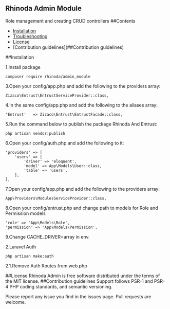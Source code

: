 
## Rhinoda Admin Module
Role management and creating CRUD controllers
##Contents
* [Installation](##Installation)
* [Troubleshooting](##Troubleshooting)
* [License](##License)
* [Contribution guidelines](##Contribution guidelines)

##Installation

1.Install package
````
composer require rhinoda/admin_module
````
3.Open your config/app.php and add the following to the providers array:
````
Zizaco\Entrust\EntrustServiceProvider::class,
````
4.In the same config/app.php and add the following to the aliases array:
````
'Entrust'   => Zizaco\Entrust\EntrustFacade::class,
````
5.Run the command below to publish the package Rhinoda And Entrust:
````
php artisan vendor:publish
````
6.Open your config/auth.php and add the following to it:
````
'providers' => [
    'users' => [
        'driver' => 'eloquent',
        'model' => App\Models\User::class,
        'table' => 'users',
    ],
],
````
7.Open your config/app.php and add the following to the providers array:
````
App\Providers\ModulesServiceProvider::class,
````
8.Open your config/entrust.php and change  path to models for Role and Permission models
````
'role' => 'App\Models\Role',
'permission' => 'App\Models\Permission',
````
9.Change CACHE_DRIVER=array in env.

2.Laravel Auth
````
php artisan make:auth
````
2.1.Remove Auth Routes from  web.php


##License
Rhinoda Admin is free software distributed under the terms of the MIT license. 
##Contribution guidelines
Support follows PSR-1 and PSR-4 PHP coding standards, and semantic versioning.

Please report any issue you find in the issues page.
Pull requests are welcome.